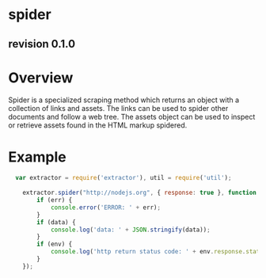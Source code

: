 spider
======
revision 0.1.0
--------------

# Overview

Spider is a specialized scraping method which returns an object with a collection of links and assets. The links can be used
to spider other documents and follow a web tree.  The assets object can be used to inspect or retrieve assets found in the HTML 
markup spidered.

# Example

```javascript
  var extractor = require('extractor'), util = require('util');
	
	extractor.spider("http://nodejs.org", { response: true }, function (err, data, env) {
		if (err) {
			console.error('ERROR: ' + err);
		}
		if (data) {
			console.log('data: ' + JSON.stringify(data));
		}
		if (env) {
			console.log('http return status code: ' + env.response.statusCode);
		}
	});
```